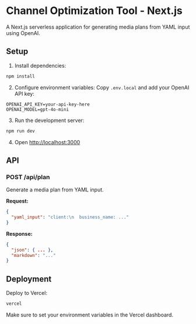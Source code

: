 # Channel Optimization Tool - Next.js

A Next.js serverless application for generating media plans from YAML input using OpenAI.

## Setup

1. Install dependencies:
```bash
npm install
```

2. Configure environment variables:
Copy `.env.local` and add your OpenAI API key:
```
OPENAI_API_KEY=your-api-key-here
OPENAI_MODEL=gpt-4o-mini
```

3. Run the development server:
```bash
npm run dev
```

4. Open [http://localhost:3000](http://localhost:3000)

## API

### POST /api/plan

Generate a media plan from YAML input.

**Request:**
```json
{
  "yaml_input": "client:\n  business_name: ..."
}
```

**Response:**
```json
{
  "json": { ... },
  "markdown": "..."
}
```

## Deployment

Deploy to Vercel:

```bash
vercel
```

Make sure to set your environment variables in the Vercel dashboard.
